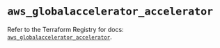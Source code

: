 # `aws_globalaccelerator_accelerator`

Refer to the Terraform Registry for docs: [`aws_globalaccelerator_accelerator`](https://registry.terraform.io/providers/hashicorp/aws/6.10.0/docs/resources/globalaccelerator_accelerator).
